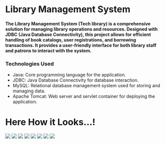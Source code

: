 
<h1>Library Management System</h1>
<h4>The Library Management System (Tech library) is a comprehensive solution for managing library operations and resources. Designed with JDBC (Java Database Connectivity), this project allows for efficient handling of book catalogs, user registrations, and borrowing transactions. It provides a user-friendly interface for both library staff and patrons to interact with the system.</h4>
<h3>Technologies Used</h3>
<ul>
<li>Java: Core programming language for the application.</li>
<li>JDBC: Java Database Connectivity for database interaction.</li>
<li>MySQL: Relational database management system used for storing and managing data.</li>
<li>Apache Tomcat: Web server and servlet container for deploying the application.</li>
</ul>
<h1>Here How it Looks...!</h1>
<img src="https://github.com/user-attachments/assets/6333164b-7853-488b-b8a3-0cafc9f7cec5" >
<img src="https://github.com/user-attachments/assets/d25e07bb-23b5-40ab-bf7d-776ee9e11bf9" >
<img src="https://github.com/user-attachments/assets/7237649f-b01c-4caa-be3f-3845e2eba7e4" >
<img src="https://github.com/user-attachments/assets/9ba6e821-6187-40a1-b053-25eaf7141af8" >
<img src="https://github.com/user-attachments/assets/4633f7e8-1153-4e60-98f3-4ae4a532c40a" >
<img src="https://github.com/user-attachments/assets/a0f3a66b-e646-4c28-ae79-9d4eaeb32666" >
<img src="https://github.com/user-attachments/assets/b8b8e091-bf28-44b8-a973-7a2f678e2f34" >
<img src="https://github.com/user-attachments/assets/5891fcb7-57aa-47c3-8675-bec96eee89ab">
